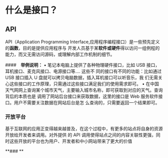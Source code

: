 # 什么是接口？

## API



API（Application Programming Interface,应用程序编程接口）是一些预先定义的**函数**，目的是提供应用程序与
开发人员基于某**软件或硬件**得以访问一组例程的能力，而又无需访问源码，或理解内部工作机制的细节。


####　**举例说明：**
•  笔记本电脑上提供了各种物理硬件接口，比如 USB 接口，耳机接口、麦克风接口、电源接口等.... 这些不
同的接口有不同的功能：比如通过 USB 接口插入 U 盘就可以拷贝电脑数据，插入耳机接口可以听音乐，我
们无需关心这些接口的工作原理，只需通过这些接口满足我们的使用需求即可。
•  在中国天气网网上查询某个城市天气，主要输入城市名称，即可获取到对应的天气。查询背后的本质也是
调用了网站后台接口来获取数据，这里的接口是 Web 服务软件接口。用户不需要关注数据在网站后台是怎
么查询的，只需要返回一个结果即可。


### **开放平台**
基于互联网的应用正变得越来越普及，在这个过程中，有更多的站点将自身的资源开放给开发者来调用。对外提供
的 API 调用使得站点之间的内容关联性更强，同时这些开放的平台也为用户、开发者和中小网站带来了更大的价值


**### **


